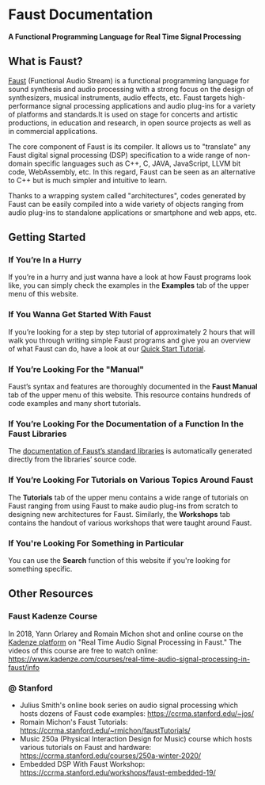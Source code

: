 # Faust Documentation
**A Functional Programming Language for Real Time Signal Processing**

## What is Faust?

[Faust](https://faust.grame.fr) (Functional Audio Stream) is a functional programming language for sound synthesis and audio processing with a strong focus on the design of synthesizers, musical instruments, audio effects, etc. Faust targets high-performance signal processing applications and audio plug-ins for a variety of platforms and standards.It is used on stage for concerts and artistic productions, in education and research, in open source projects as well as in commercial applications.

The core component of Faust is its compiler. It allows us to "translate" any Faust digital signal processing (DSP) specification to a wide range of non-domain specific languages such as C++, C, JAVA, JavaScript, LLVM bit code, WebAssembly, etc. In this regard, Faust can be seen as an alternative to C++ but is much simpler and intuitive to learn.

Thanks to a wrapping system called "architectures", codes generated by Faust can be easily compiled into a wide variety of objects ranging from audio plug-ins to standalone applications or smartphone and web apps, etc.

## Getting Started

### If You’re In a Hurry

If you’re in a hurry and just wanna have a look at how Faust programs look like, you can simply check the examples in the **Examples** tab of the upper menu of this website.

### If You Wanna Get Started With Faust

If you’re looking for a step by step tutorial of approximately 2 hours that will walk you through writing simple Faust programs and give you an overview of what Faust can do, have a look at our [Quick Start Tutorial](manual/quick-start).

### If You’re Looking For the "Manual"

Faust’s syntax and features are thoroughly documented in the **Faust Manual** tab of the upper menu of this website. This resource contains hundreds of code examples and many short tutorials.

### If You’re Looking For the Documentation of a Function In the Faust Libraries

The [documentation of Faust’s standard libraries](https://faustlibraries.grame.fr/) is automatically generated directly from the libraries’ source code.

### If You’re Looking For Tutorials on Various Topics Around Faust

The **Tutorials** tab of the upper menu contains a wide range of tutorials on Faust ranging from using Faust to make audio plug-ins from scratch to designing new architectures for Faust. Similarly, the **Workshops** tab contains the handout of various workshops that were taught around Faust. 

### If You're Looking For Something in Particular

You can use the **Search** function of this website if you're looking for something specific.

## Other Resources

### Faust Kadenze Course

In 2018, Yann Orlarey and Romain Michon shot and online course on the [Kadenze platform](https://www.kadenze.com) on "Real Time Audio Signal Processing in Faust." The videos of this course are free to watch online: <https://www.kadenze.com/courses/real-time-audio-signal-processing-in-faust/info>

### @ Stanford

* Julius Smith's online book series on audio signal processing which hosts dozens of Faust code examples: <https://ccrma.stanford.edu/~jos/>
* Romain Michon's Faust Tutorials: <https://ccrma.stanford.edu/~rmichon/faustTutorials/>
* Music 250a (Physical Interaction Design for Music) course which hosts various tutorials on Faust and hardware: <https://ccrma.stanford.edu/courses/250a-winter-2020/>
* Embedded DSP With Faust Workshop: <https://ccrma.stanford.edu/workshops/faust-embedded-19/>

